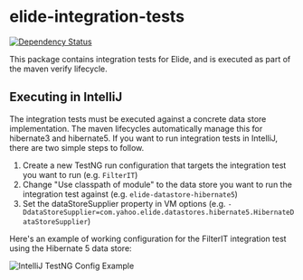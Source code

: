 # elide-integration-tests

[![Dependency Status](https://www.versioneye.com/user/projects/5621504336d0ab001900090b/badge.svg?style=flat)](https://www.versioneye.com/user/projects/5621504336d0ab001900090b)

This package contains integration tests for Elide, and is executed as part of the maven verify lifecycle.

## Executing in IntelliJ

The integration tests must be executed against a concrete data store implementation. The maven lifecycles automatically
manage this for hibernate3 and hibernate5. If you want to run integration tests in IntelliJ, there are two simple steps
to follow.

1. Create a new TestNG run configuration that targets the integration test you want to run (e.g. `FilterIT`)
1. Change "Use classpath of module" to the data store you want to run the integration test against 
    (e.g. `elide-datastore-hibernate5`)
1. Set the dataStoreSupplier property in VM options
    (e.g. `-DdataStoreSupplier=com.yahoo.elide.datastores.hibernate5.HibernateDataStoreSupplier`)

Here's an example of working configuration for the FilterIT integration test using the Hibernate 5 data store:

![IntelliJ TestNG Config Example](https://cdn.rawgit.com/yahoo/elide/master/elide-integration-tests/intellij-testng-config.png)
